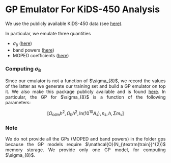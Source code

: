 # GP Emulator For KiDS-450 Analysis 

We use the publicly available KiDS-450 data (see <a href="http://kids.strw.leidenuniv.nl/sciencedata.php">here</a>). 

In particular, we emulate three quantities
- $\sigma_{8}$ (<a href="https://github.com/Harry45/gp_emulator/tree/master/sigma_eight">here</a>)
- band powers (<a href="https://github.com/Harry45/gp_emulator/tree/master/bandpowers">here</a>)
- MOPED coefficients (<a href="https://github.com/Harry45/gp_emulator/tree/master/moped">here</a>)

### Computing $\sigma_{8}$

<p align="justify">Since our emulator is not a function of $\sigma_{8}$, we record the values of the latter as we generate our training set and build a GP emulator on top it. We also make this package publicly available and is found <a href="https://github.com/Harry45/gp_emulator/tree/master/sigma_eight">here</a>. In particular, the GP for $\sigma_{8}$ is a function of the following parameters:</p>

$$
\left[\Omega_{\textrm{cdm}}h^{2},\,\Omega_{\textrm{b}}h^{2},\,\textrm{ln}\left(10^{10}A_{s}\right),\,n_{s},\,h,\,\Sigma m_{\nu}\right]
$$

### Note 

<p align="justify">We do not provide all the GPs (MOPED and band powers) in the folder gps because the GP models require $\mathcal{O}(N_{\textrm{train}}^{2})$ memory storage. We provide only one GP model, for computing $\sigma_{8}$.</p>